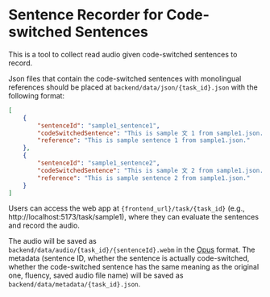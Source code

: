 # Sentence Recorder for Code-switched Sentences

This is a tool to collect read audio given code-switched sentences to record.

Json files that contain the code-switched sentences with monolingual references should be placed at `backend/data/json/{task_id}.json` with the following format:

```json
[
    {
        "sentenceId": "sample1_sentence1",
        "codeSwitchedSentence": "This is sample 文 1 from sample1.json.",
        "reference": "This is sample sentence 1 from sample1.json."
    },
    {
        "sentenceId": "sample1_sentence2",
        "codeSwitchedSentence": "This is sample 文 2 from sample1.json.",
        "reference": "This is sample sentence 2 from sample1.json."
    }
]
```

Users can access the web app at `{frontend_url}/task/{task_id}` (e.g., http://localhost:5173/task/sample1), where they can evaluate the sentences and record the audio.

The audio will be saved as `backend/data/audio/{task_id}/{sentenceId}.webm` in the [Opus](https://opus-codec.org/) format.
The metadata (sentence ID, whether the sentence is actually code-switched, whether the code-switched sentence has the same meaning as the original one, fluency, saved audio file name) will be saved as `backend/data/metadata/{task_id}.json`.
